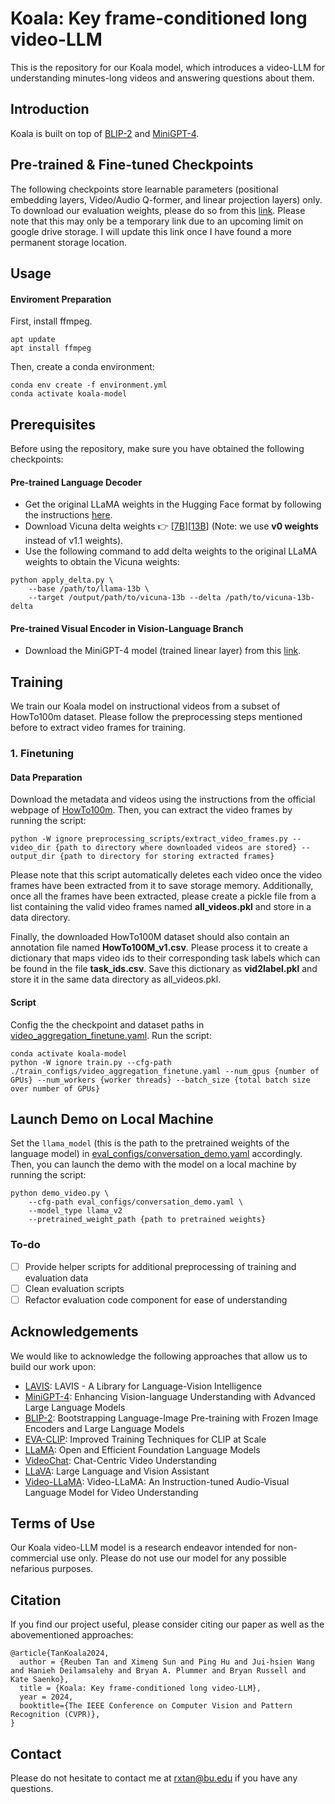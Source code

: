 # Koala: Key frame-conditioned long video-LLM
<!-- **Koala: Key frame-conditioned long video-LLM** -->

This is the repository for our Koala model, which introduces a video-LLM for understanding minutes-long videos and answering questions about them. 

<!--<div style='display:flex; gap: 0.25rem; '>
<a href='https://modelscope.cn/studios/damo/video-llama/summary'><img src='https://img.shields.io/badge/ModelScope-Demo-blueviolet'></a>
<a href='https://www.modelscope.cn/models/damo/videollama_7b_llama2_finetuned/summary'><img src='https://img.shields.io/badge/ModelScope-Checkpoint-blueviolet'></a>
<a href='https://huggingface.co/spaces/DAMO-NLP-SG/Video-LLaMA'><img src='https://img.shields.io/badge/%F0%9F%A4%97%20Hugging%20Face-Demo-blue'></a>
<a href='https://huggingface.co/DAMO-NLP-SG/Video-LLaMA-2-7B-Finetuned'><img src='https://img.shields.io/badge/%F0%9F%A4%97%20Hugging%20Face-Checkpoint-blue'></a> 
<a href='https://arxiv.org/abs/2306.02858'><img src='https://img.shields.io/badge/Paper-PDF-red'></a>
</div>-->

## Introduction
Koala is built on top of [BLIP-2](https://github.com/salesforce/LAVIS/tree/main/projects/blip2) and [MiniGPT-4](https://github.com/Vision-CAIR/MiniGPT-4). 

## Pre-trained & Fine-tuned Checkpoints

The following checkpoints store learnable parameters (positional embedding layers, Video/Audio Q-former, and linear projection layers) only. To download our evaluation weights, please do so from this [link](https://drive.google.com/file/d/1rGI095o-p_wQP4p1jOzy9hUV_PHCgY4_/view?usp=drive_link). Please note that this may only be a temporary link due to an upcoming limit on google drive storage. I will update this link once I have found a more permanent storage location. 


## Usage
#### Enviroment Preparation 

First, install ffmpeg.
```
apt update
apt install ffmpeg
```
Then, create a conda environment:
```
conda env create -f environment.yml
conda activate koala-model
```


## Prerequisites

Before using the repository, make sure you have obtained the following checkpoints:

#### Pre-trained Language Decoder

- Get the original LLaMA weights in the Hugging Face format by following the instructions [here](https://huggingface.co/docs/transformers/main/model_doc/llama).
- Download Vicuna delta weights :point_right: [[7B](https://huggingface.co/lmsys/vicuna-7b-delta-v0)][[13B](https://huggingface.co/lmsys/vicuna-13b-delta-v0)] (Note: we use **v0 weights** instead of v1.1 weights). 
- Use the following command to add delta weights to the original LLaMA weights to obtain the Vicuna weights:

```
python apply_delta.py \
    --base /path/to/llama-13b \
    --target /output/path/to/vicuna-13b --delta /path/to/vicuna-13b-delta
```

#### Pre-trained Visual Encoder in Vision-Language Branch
- Download the MiniGPT-4 model (trained linear layer) from this [link](https://drive.google.com/file/d/1a4zLvaiDBr-36pasffmgpvH5P7CKmpze/view).

## Training

We train our Koala model on instructional videos from a subset of HowTo100m dataset. Please follow the preprocessing steps mentioned before to extract video frames for training.

### 1. Finetuning
#### Data Preparation
Download the metadata and videos using the instructions from the official webpage of [HowTo100m](https://www.di.ens.fr/willow/research/howto100m/). Then, you can extract the video frames by running the script:
```
python -W ignore preprocessing_scripts/extract_video_frames.py --video_dir {path to directory where downloaded videos are stored} --output_dir {path to directory for storing extracted frames}
```

Please note that this script automatically deletes each video once the video frames have been extracted from it to save storage memory. Additionally, once all the frames have been extracted, please create a pickle file from a list containing the valid video frames named **all_videos.pkl** and store in a data directory.

Finally, the downloaded HowTo100M dataset should also contain an annotation file named **HowTo100M_v1.csv**. Please process it to create a dictionary that maps video ids to their corresponding task labels which can be found in the file **task_ids.csv**. Save this dictionary as **vid2label.pkl** and store it in the same data directory as all_videos.pkl.

#### Script
Config the the checkpoint and dataset paths in [video_aggregation_finetune.yaml](./train_configs/video_aggregation_finetune.yaml).
Run the script:
```
conda activate koala-model
python -W ignore train.py --cfg-path ./train_configs/video_aggregation_finetune.yaml --num_gpus {number of GPUs} --num_workers {worker threads} --batch_size {total batch size over number of GPUs}
```

## Launch Demo on Local Machine
Set the `llama_model` (this is the path to the pretrained weights of the language model) in [eval_configs/conversation_demo.yaml](./eval_configs/conversation_demo.yaml) accordingly. 
Then, you can launch the demo with the model on a local machine by running the script:
```
python demo_video.py \
    --cfg-path eval_configs/conversation_demo.yaml \
    --model_type llama_v2
    --pretrained_weight_path {path to pretrained weights}
```

### To-do
- [ ] Provide helper scripts for additional preprocessing of training and evaluation data
- [ ] Clean evaluation scripts
- [ ] Refactor evaluation code component for ease of understanding

## Acknowledgements
We would like to acknowledge the following approaches that allow us to build our work upon:
* [LAVIS](https://github.com/salesforce/LAVIS): LAVIS - A Library for Language-Vision Intelligence
* [MiniGPT-4](https://github.com/Vision-CAIR/MiniGPT-4): Enhancing Vision-language Understanding with Advanced Large Language Models
* [BLIP-2](https://github.com/salesforce/LAVIS/tree/main/projects/blip2): Bootstrapping Language-Image Pre-training with Frozen Image Encoders and Large Language Models 
* [EVA-CLIP](https://github.com/baaivision/EVA/tree/master/EVA-CLIP): Improved Training Techniques for CLIP at Scale
* [LLaMA](https://github.com/facebookresearch/llama): Open and Efficient Foundation Language Models
* [VideoChat](https://github.com/OpenGVLab/Ask-Anything): Chat-Centric Video Understanding
* [LLaVA](https://github.com/haotian-liu/LLaVA): Large Language and Vision Assistant
* [Video-LLaMA](https://github.com/DAMO-NLP-SG/Video-LLaMA): Video-LLaMA: An Instruction-tuned Audio-Visual Language Model for Video Understanding


<!--The logo of Video-LLaMA is generated by [Midjourney](https://www.midjourney.com/). -->


## Terms of Use
Our Koala video-LLM model is a research endeavor intended for non-commercial use only. Please do not use our model for any possible nefarious purposes.

## Citation
If you find our project useful, please consider citing our paper as well as the abovementioned approaches:
```
@article{TanKoala2024,
  author = {Reuben Tan and Ximeng Sun and Ping Hu and Jui-hsien Wang and Hanieh Deilamsalehy and Bryan A. Plummer and Bryan Russell and Kate Saenko},
  title = {Koala: Key frame-conditioned long video-LLM},
  year = 2024,
  booktitle={The IEEE Conference on Computer Vision and Pattern Recognition (CVPR)},
}
```

## Contact
Please do not hesitate to contact me at rxtan@bu.edu if you have any questions.

